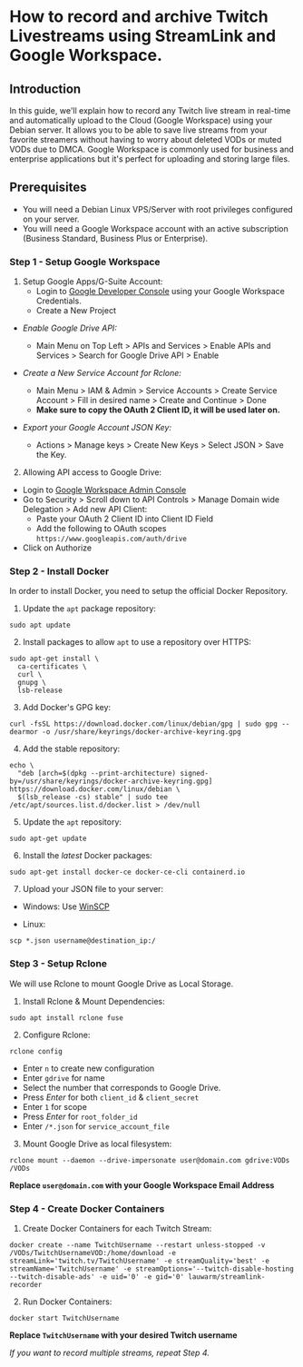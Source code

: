 # How to record and archive Twitch Livestreams using StreamLink and Google Workspace.
## Introduction
In this guide, we'll explain how to record any Twitch live stream in real-time and automatically upload to the Cloud (Google Workspace) using your Debian server. It allows you to be able to save live streams from your favorite streamers without having to worry about deleted VODs or muted VODs due to DMCA. Google Workspace is commonly used for business and enterprise applications but it's perfect for uploading and storing large files.

## Prerequisites
- You will need a Debian Linux VPS/Server with root privileges configured on your server.
- You will need a Google Workspace account with an active subscription (Business Standard, Business Plus or Enterprise).


### **Step 1 - Setup Google Workspace**

1. Setup Google Apps/G-Suite Account:
   - Login to [Google Developer Console](https://console.developers.google.com) using your Google Workspace Credentials.
   - Create a New Project


  - *Enable Google Drive API:*
     - Main Menu on Top Left > APIs and Services > Enable    APIs and Services > Search for Google Drive API > Enable


   - *Create a New Service Account for Rclone:*
     - Main Menu > IAM & Admin > Service Accounts > Create Service Account > Fill in desired name > Create and Continue > Done
     - **Make sure to copy the OAuth 2 Client ID, it will be used later on.**


   - *Export your Google Account JSON Key:*
     - Actions > Manage keys > Create New Keys > Select JSON > Save the Key.

2. Allowing API access to Google Drive:
  - Login to [Google Workspace Admin Console](https://admin.google.com)
  - Go to Security > Scroll down to API Controls > Manage Domain wide Delegation > Add new API Client:
    - Paste your OAuth 2 Client ID into Client ID Field
    - Add the following to OAuth scopes
       `https://www.googleapis.com/auth/drive`
  - Click on Authorize
 
### **Step 2 - Install Docker**

  In order to install Docker, you need to setup the official Docker Repository.

  1. Update the `apt` package repository:
  ```
  sudo apt update
  ```
  2. Install packages to allow `apt` to use a repository over HTTPS:
  ```
  sudo apt-get install \
    ca-certificates \
    curl \
    gnupg \
    lsb-release
  ```
  3. Add Docker's GPG key:
  ```
  curl -fsSL https://download.docker.com/linux/debian/gpg | sudo gpg --dearmor -o /usr/share/keyrings/docker-archive-keyring.gpg
  ```
  4. Add the stable repository:
  ```
  echo \
    "deb [arch=$(dpkg --print-architecture) signed-by=/usr/share/keyrings/docker-archive-keyring.gpg] https://download.docker.com/linux/debian \
    $(lsb_release -cs) stable" | sudo tee /etc/apt/sources.list.d/docker.list > /dev/null
  ```
  5. Update the `apt` repository:
  ```
  sudo apt-get update
  ```
  6. Install the *latest* Docker packages:
  ```
  sudo apt-get install docker-ce docker-ce-cli containerd.io
  ```
  7. Upload your JSON file to your server:

   - Windows: Use [WinSCP](https://winscp.net)

   - Linux:

  ```
  scp *.json username@destination_ip:/
  ```

### **Step 3 - Setup Rclone**
We will use Rclone to mount Google Drive as Local Storage.

1. Install Rclone & Mount Dependencies:
```
sudo apt install rclone fuse
```
2. Configure Rclone:
```
rclone config
```
  - Enter `n` to create new configuration
  - Enter `gdrive` for name
  - Select the number that corresponds to Google Drive.
  - Press *Enter* for both `client_id` & `client_secret`
  - Enter `1` for scope
  - Press *Enter* for `root_folder_id`
  - Enter `/*.json` for `service_account_file`


3. Mount Google Drive as local filesystem:
```
rclone mount --daemon --drive-impersonate user@domain.com gdrive:VODs /VODs
```
  **Replace `user@domain.com` with your Google Workspace Email Address**


### **Step 4 - Create Docker Containers**
1. Create Docker Containers for each Twitch Stream:
```
docker create --name TwitchUsername --restart unless-stopped -v /VODs/TwitchUsernameVOD:/home/download -e streamLink='twitch.tv/TwitchUsername' -e streamQuality='best' -e streamName='TwitchUsername' -e streamOptions='--twitch-disable-hosting --twitch-disable-ads' -e uid='0' -e gid='0' lauwarm/streamlink-recorder
```
2. Run Docker Containers:
```
docker start TwitchUsername
```
  **Replace `TwitchUsername` with your desired Twitch username**

  *If you want to record multiple streams, repeat Step 4.*
